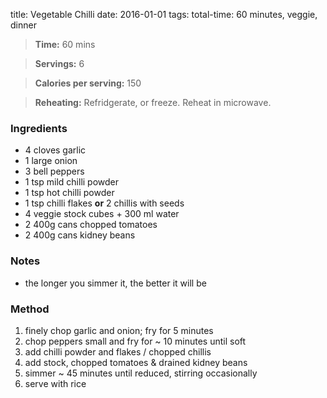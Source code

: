 title:  Vegetable Chilli 
date: 2016-01-01
tags: total-time: 60 minutes, veggie, dinner

> **Time:** 60 mins

> **Servings:** 6

> **Calories per serving:** 150

> **Reheating:** Refridgerate, or freeze. Reheat in microwave.

### Ingredients

* 4 cloves garlic
* 1 large onion
* 3 bell peppers
* 1 tsp mild chilli powder 
* 1 tsp hot chilli powder 
* 1 tsp chilli flakes **or** 2 chillis with seeds
* 4 veggie stock cubes + 300 ml water
* 2 400g cans chopped tomatoes
* 2 400g cans kidney beans

### Notes

* the longer you simmer it, the better it will be

### Method

1. finely chop garlic and onion; fry for 5 minutes 
2. chop peppers small and fry for ~ 10 minutes until soft
3. add chilli powder and flakes / chopped chillis
4. add stock, chopped tomatoes & drained kidney beans
5. simmer ~ 45 minutes until reduced, stirring occasionally
6. serve with rice 
